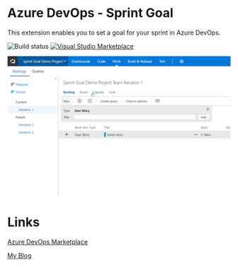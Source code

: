 # Azure DevOps - Sprint Goal

This extension enables you to set a goal for your sprint in Azure DevOps.

![Build status](https://caseonline.visualstudio.com/_apis/public/build/definitions/e3292a40-7e22-4ea2-bf37-12310b62b34a/6/badge) [![Visual Studio Marketplace](https://img.shields.io/vscode-marketplace/d/keesschollaart.sprint-goal.svg)](https://marketplace.visualstudio.com/items?itemName=keesschollaart.sprint-goal)

![Gif showing Sprint Goal](images/dist/sprint-goal-gif.gif "Gif showing Sprint Goal")

# Links

[Azure DevOps Marketplace](https://marketplace.visualstudio.com/items?itemName=keesschollaart.sprint-goal)

[My Blog](http://case.schollaart.net)
